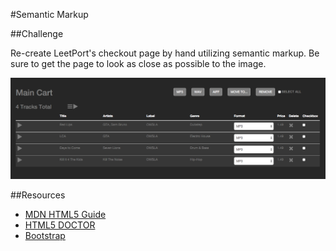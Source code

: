 #Semantic Markup

##Challenge

Re-create LeetPort's checkout page by hand utilizing semantic markup. Be sure to get the page to look as close as possible to the image.

![LeetPort CheckOut page](./images/LeetPort.png)


##Resources
- [MDN HTML5 Guide](https://developer.mozilla.org/en-US/docs/Web/Guide/HTML/HTML5)
- [HTML5 DOCTOR](http://html5doctor.com/)
- [Bootstrap](http://getbootstrap.com/)
